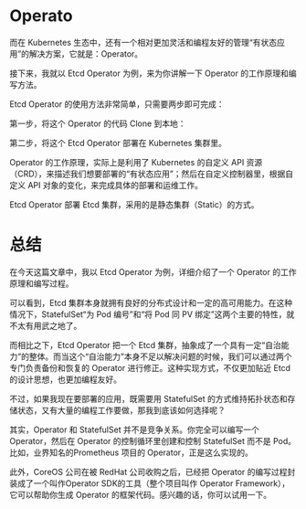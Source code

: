 
# Operato 

而在 Kubernetes 生态中，还有一个相对更加灵活和编程友好的管理“有状态应用”的解决方案，它就是：Operator。

接下来，我就以 Etcd Operator 为例，来为你讲解一下 Operator 的工作原理和编写方法。

Etcd Operator 的使用方法非常简单，只需要两步即可完成：

第一步，将这个 Operator 的代码 Clone 到本地：

第二步，将这个 Etcd Operator 部署在 Kubernetes 集群里。



Operator 的工作原理，实际上是利用了 Kubernetes 的自定义 API 资源（CRD），来描述我们想要部署的“有状态应用”；然后在自定义控制器里，根据自定义 API 对象的变化，来完成具体的部署和运维工作。

Etcd Operator 部署 Etcd 集群，采用的是静态集群（Static）的方式。

# 总结
在今天这篇文章中，我以 Etcd Operator 为例，详细介绍了一个 Operator 的工作原理和编写过程。

可以看到，Etcd 集群本身就拥有良好的分布式设计和一定的高可用能力。在这种情况下，StatefulSet“为 Pod 编号”和“将 Pod 同 PV 绑定”这两个主要的特性，就不太有用武之地了。

而相比之下，Etcd Operator 把一个 Etcd 集群，抽象成了一个具有一定“自治能力”的整体。而当这个“自治能力”本身不足以解决问题的时候，我们可以通过两个专门负责备份和恢复的 Operator 进行修正。这种实现方式，不仅更加贴近 Etcd 的设计思想，也更加编程友好。

不过，如果我现在要部署的应用，既需要用 StatefulSet 的方式维持拓扑状态和存储状态，又有大量的编程工作要做，那我到底该如何选择呢？

其实，Operator 和 StatefulSet 并不是竞争关系。你完全可以编写一个 Operator，然后在 Operator 的控制循环里创建和控制 StatefulSet 而不是 Pod。比如，业界知名的Prometheus 项目的 Operator，正是这么实现的。

此外，CoreOS 公司在被 RedHat 公司收购之后，已经把 Operator 的编写过程封装成了一个叫作Operator SDK的工具（整个项目叫作 Operator Framework），它可以帮助你生成 Operator 的框架代码。感兴趣的话，你可以试用一下。